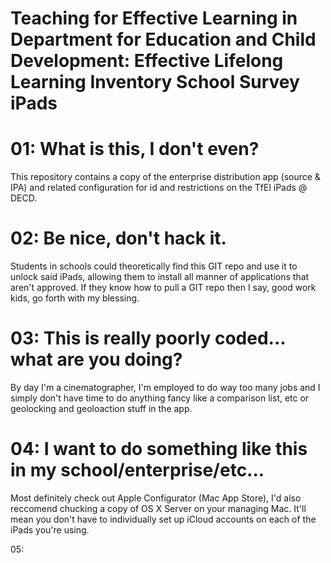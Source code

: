 Teaching for Effective Learning in Department for Education and Child Development: Effective Lifelong Learning Inventory School Survey iPads
===

01: What is this, I don't even?
===

This repository contains a copy of the enterprise distribution app (source & IPA) and related configuration for id and restrictions on the TfEl iPads @ DECD.

02: Be nice, don't hack it.
===
Students in schools could theoretically find this GIT repo and use it to unlock said iPads, allowing them to install all manner of applications that aren't approved. If they know how to pull a GIT repo then I say, good work kids, go forth with my blessing.

03: This is really poorly coded... what are you doing?
===
By day I'm a cinematographer, I'm employed to do way too many jobs and I simply don't have time to do anything fancy like a comparison list, etc or geolocking and geoloaction stuff in the app.

04: I want to do something like this in my school/enterprise/etc...
===
Most definitely check out Apple Configurator (Mac App Store), I'd also reccomend chucking a copy of OS X Server on your managing Mac. It'll mean you don't have to individually set up iCloud accounts on each of the iPads you're using.

05: 
